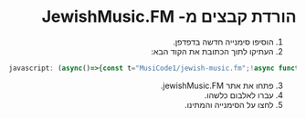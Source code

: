 <div dir="rtl">

# הורדת קבצים מ- JewishMusic.FM
  1. הוסיפו סימנייה חדשה בדפדפן.
  2. העתיקו לתוך הכתובת את הקוד הבא:
  
<div dir="ltr">
  
  ```js
javascript: (async()=>{const t="MusiCode1/jewish-music.fm";!async function(t){const e=document.createElement("script");e.type="text/javascript",e.src=t,document.head.appendChild(e),await new Promise((t=>e.onload=t))}(`https://cdn.jsdelivr.net/gh/${t}@${await async function(t){const e=await fetch(`https://api.github.com/repos/${t}/releases`),n=await e.json();return console.log(n[0].tag_name),n[0].tag_name}(t)}/build/bundle.js`)})();
  ```
 </div> 
  
  3. פתחו את אתר jewishMusic.FM.
  4. עברו לאלבום כלשהו.
  5. לחצו על הסימנייה והמתינו.
</div>
